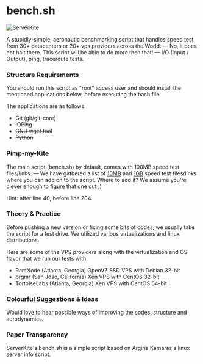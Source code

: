 bench.sh
========

![ServerKite](http://i.imgur.com/HSMqAKD.png "ServerKite")

A stupidly-simple, aeronautic benchmarking script that handles speed test from 30+ datacenters or 20+ vps providers across the World. — No, it does not halt there. This script will be able to do more then that! — I/O (Input / Output), ping, traceroute tests.


### Structure Requirements
You should run this script as "root" access user and should install the mentioned applications below, before executing the bash file. 

The applications are as follows:

- Git (git/git-core)
- ~~IOPing~~
- ~~GNU wget tool~~
- ~~Python~~


### Pimp-my-Kite

The main script (bench.sh) by default, comes with 100MB speed test files/links. — We have gathered a list of [10MB](https://github.com/ServerKite/bench.sh/wiki/10MB-Speed-Tests) and [1GB](https://github.com/ServerKite/bench.sh/wiki/1GB-Speed-Tests) speed test files/links where you can add on to the script. Where to add it? We assume you're clever enough to figure that one out ;)

Hint: after line 40, before line 204.


### Theory & Practice

Before pushing a new version or fixing some bits of codes, we usually take the script for a test drive. We utilized various virtualizations and linux distributions.

Here are some of the VPS providers along with the virtualization and OS flavor that we run our tests with:

- RamNode (Atlanta, Georgia) OpenVZ SSD VPS with Debian 32-bit
- prgmr (San Jose, California) Xen VPS with CentOS 32-bit
- TortoiseLabs (Atlanta, Georgia) Xen VPS with CentOS 64-bit

### Colourful Suggestions & Ideas
Would love to hear possible ways of improving the codes, structure and aerodynamics. 

### Paper Transparency
ServerKite's bench.sh is a simple script based on Argiris Kamaras's linux server info script. 
